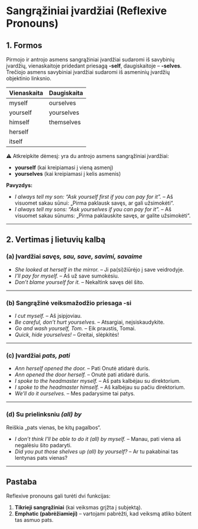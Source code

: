 # Sangrąžiniai įvardžiai (Reflexive Pronouns)

## 1. Formos

Pirmojo ir antrojo asmens sangrąžiniai įvardžiai sudaromi iš savybinių įvardžių, vienaskaitoje pridedant priesagą **-self**, daugiskaitoje – **-selves**.  
Trečiojo asmens savybiniai įvardžiai sudaromi iš asmeninių įvardžių objektinio linksnio.

| Vienaskaita   | Daugiskaita   |
|---------------|---------------|
| myself        | ourselves     |
| yourself      | yourselves    |
| himself       | themselves    |
| herself       |               |
| itself        |               |

⚠️ Atkreipkite dėmesį: yra du antrojo asmens sangrąžiniai įvardžiai:  
- **yourself** (kai kreipiamasi į vieną asmenį)  
- **yourselves** (kai kreipiamasi į kelis asmenis)  

**Pavyzdys:**
- *I always tell my son: “Ask yourself first if you can pay for it”.* – Aš visuomet sakau sūnui: „Pirma paklausk savęs, ar gali užsimokėti“.  
- *I always tell my sons: “Ask yourselves if you can pay for it”.* – Aš visuomet sakau sūnums: „Pirma paklauskite savęs, ar galite užsimokėti“.  

---

## 2. Vertimas į lietuvių kalbą

### (a) Įvardžiai *savęs, sau, save, savimi, savaime*
- *She looked at herself in the mirror.* – Ji pa(si)žiūrėjo į save veidrodyje.  
- *I’ll pay for myself.* – Aš už save sumokėsiu.  
- *Don’t blame yourself for it.* – Nekaltink savęs dėl šito.  

---

### (b) Sangrąžinė veiksmažodžio priesaga **-si**
- *I cut myself.* – Aš įsipjoviau.  
- *Be careful, don’t hurt yourselves.* – Atsargiai, neįsiskaudykite.  
- *Go and wash yourself, Tom.* – Eik praustis, Tomai.  
- *Quick, hide yourselves!* – Greitai, slėpkitės!  

---

### (c) Įvardžiai *pats, pati*
- *Ann herself opened the door.* – Pati Onutė atidarė duris.  
- *Ann opened the door herself.* – Onutė pati atidarė duris.  
- *I spoke to the headmaster myself.* – Aš pats kalbėjau su direktorium.  
- *I spoke to the headmaster himself.* – Aš kalbėjau su pačiu direktorium.  
- *We’ll do it ourselves.* – Mes padarysime tai patys.  

---

### (d) Su prielinksniu *(all) by*
Reiškia „pats vienas, be kitų pagalbos“.

- *I don’t think I’ll be able to do it (all) by myself.* – Manau, pati viena aš negalėsiu šito padaryti.  
- *Did you put those shelves up (all) by yourself?* – Ar tu pakabinai tas lentynas pats vienas?  

---

## Pastaba
Reflexive pronouns gali turėti dvi funkcijas:
1. **Tikrieji sangrąžiniai** (kai veiksmas grįžta į subjektą).  
2. **Emphatic (pabrėžiamieji)** – vartojami pabrėžti, kad veiksmą atliko būtent tas asmuo pats.
